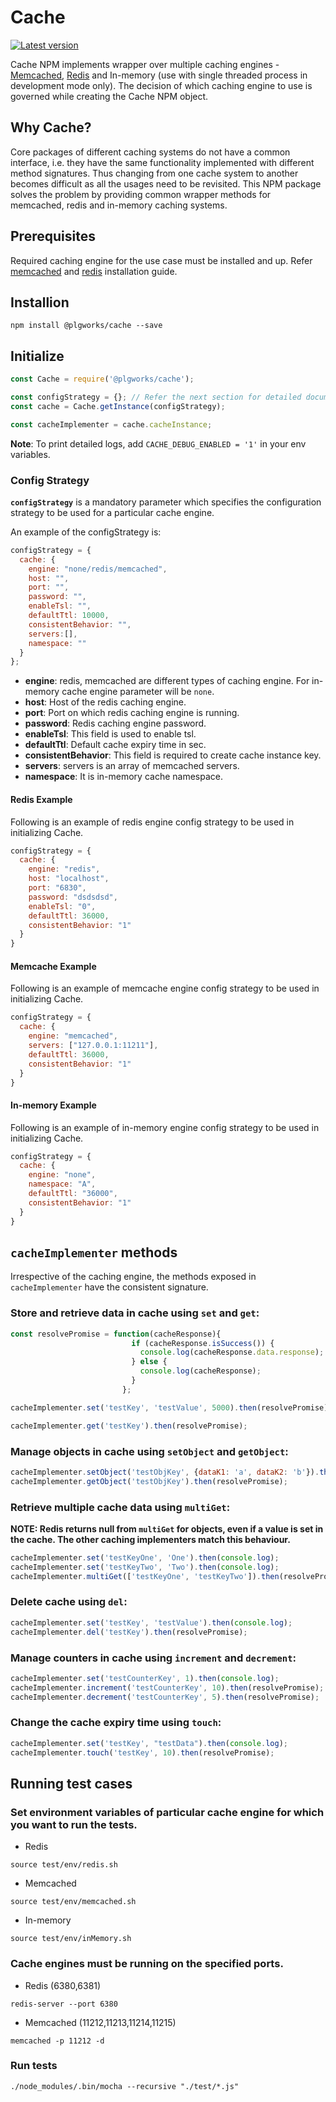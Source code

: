# Cache

[![Latest version](https://img.shields.io/npm/v/@plgworks/cache.svg?maxAge=3600)][npm]

[npm]: https://www.npmjs.com/package/@plgworks/cache

Cache NPM implements wrapper over multiple caching engines - [Memcached](https://memcached.org/), [Redis](https://redis.io/docs/) and In-memory (use with single threaded process in development mode only).
The decision of which caching engine to use is governed while creating the Cache NPM object. 

## Why Cache?
 Core packages of different caching systems do not have a common interface, i.e. they have the same functionality implemented with different method signatures.
 Thus changing from one cache system to another becomes difficult as all the usages need to be revisited.
 This NPM package solves the problem by providing common wrapper methods for memcached, redis and in-memory caching systems.

## Prerequisites
  Required caching engine for the use case must be installed and up.
 Refer [memcached](https://memcached.org/) and [redis](https://redis.io/docs/getting-started/installation/) installation guide.

## Installion
```shell script
npm install @plgworks/cache --save
```

## Initialize

```js
const Cache = require('@plgworks/cache');

const configStrategy = {}; // Refer the next section for detailed documentation on configStrategy
const cache = Cache.getInstance(configStrategy);

const cacheImplementer = cache.cacheInstance;
```

**Note**: To print detailed logs, add `CACHE_DEBUG_ENABLED = '1'` in your env variables.

### Config Strategy
**`configStrategy`** is a mandatory parameter which specifies the configuration strategy to be used for a particular cache engine.

An example of the configStrategy is:
```js
configStrategy = {
  cache: {
    engine: "none/redis/memcached",
    host: "",
    port: "",
    password: "",
    enableTsl: "",
    defaultTtl: 10000,
    consistentBehavior: "",
    servers:[],
    namespace: ""
  }
};
```
- **engine**: redis, memcached are different types of caching engine. For in-memory cache engine parameter will be `none`. 
- **host**: Host of the redis caching engine.
- **port**: Port on which redis caching engine is running.
- **password**: Redis caching engine password.
- **enableTsl**: This field is used to enable tsl.
- **defaultTtl**: Default cache expiry time in sec.
- **consistentBehavior**: This field is required to create cache instance key.
- **servers**: servers is an array of memcached servers.
- **namespace**: It is in-memory cache namespace.


#### Redis Example
Following is an example of redis engine config strategy to be used in initializing Cache.
```js
configStrategy = {
  cache: {
    engine: "redis",
    host: "localhost",
    port: "6830",
    password: "dsdsdsd",
    enableTsl: "0",
    defaultTtl: 36000,
    consistentBehavior: "1"
  }
}
````
#### Memcache Example
Following is an example of memcache engine config strategy to be used in initializing Cache.
```js
configStrategy = {
  cache: {
    engine: "memcached",
    servers: ["127.0.0.1:11211"],
    defaultTtl: 36000,
    consistentBehavior: "1"
  }
}
````
#### In-memory Example
Following is an example of in-memory engine config strategy to be used in initializing Cache.
```js
configStrategy = {
  cache: {
    engine: "none",
    namespace: "A",
    defaultTtl: "36000",
    consistentBehavior: "1"
  }
}
```

## `cacheImplementer` methods
Irrespective of the caching engine, the methods exposed in `cacheImplementer` have the consistent signature.

### Store and retrieve data in cache using `set` and `get`:
```js
const resolvePromise = function(cacheResponse){
                           if (cacheResponse.isSuccess()) {
                             console.log(cacheResponse.data.response);
                           } else {
                             console.log(cacheResponse);
                           }
                         };

cacheImplementer.set('testKey', 'testValue', 5000).then(resolvePromise);

cacheImplementer.get('testKey').then(resolvePromise);
```

### Manage objects in cache using `setObject` and `getObject`:

```js
cacheImplementer.setObject('testObjKey', {dataK1: 'a', dataK2: 'b'}).then(resolvePromise);
cacheImplementer.getObject('testObjKey').then(resolvePromise);
```

### Retrieve multiple cache data using `multiGet`:

<b>NOTE: Redis returns null from `multiGet` for objects, even if a value is set in the cache. The other caching implementers match this behaviour.</b>

```js
cacheImplementer.set('testKeyOne', 'One').then(console.log);
cacheImplementer.set('testKeyTwo', 'Two').then(console.log);
cacheImplementer.multiGet(['testKeyOne', 'testKeyTwo']).then(resolvePromise);
```

### Delete cache using `del`:

```js
cacheImplementer.set('testKey', 'testValue').then(console.log);
cacheImplementer.del('testKey').then(resolvePromise);
```

### Manage counters in cache using `increment` and `decrement`: 

```js
cacheImplementer.set('testCounterKey', 1).then(console.log);
cacheImplementer.increment('testCounterKey', 10).then(resolvePromise);
cacheImplementer.decrement('testCounterKey', 5).then(resolvePromise);
```

### Change the cache expiry time using `touch`:

```js
cacheImplementer.set('testKey', "testData").then(console.log);
cacheImplementer.touch('testKey', 10).then(resolvePromise);
```

## Running test cases
### Set environment variables of particular cache engine for which you want to run the tests.

* Redis
````
source test/env/redis.sh
````
* Memcached
```` 
source test/env/memcached.sh
````
* In-memory 
````
source test/env/inMemory.sh
````
### Cache engines must be running on the specified ports.

* Redis (6380,6381)
````
redis-server --port 6380
````
* Memcached (11212,11213,11214,11215)
````
memcached -p 11212 -d
````
### Run tests
````
./node_modules/.bin/mocha --recursive "./test/*.js"
````
